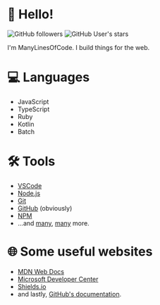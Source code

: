 # :wave: Hello!

![GitHub followers](https://img.shields.io/github/followers/ManyLinesOfCode?color=gren&label=Followers&logo=GitHub) ![GitHub User's stars](https://img.shields.io/github/stars/ManyLinesOfCode?color=green&label=Stars&logo=GitHub)

I'm ManyLinesOfCode. I build things for the web.

# :computer: Languages

- JavaScript
- TypeScript
- Ruby
- Kotlin
- Batch

# :hammer_and_wrench: Tools

- [VSCode](https://code.visualstudio.com)
- [Node.js](https://nodejs.dev)
- [Git](https://git-scm.com)
- [GitHub](https://github.com) (obviously)
- [NPM](https://npmjs.com)
- ...and [many](https://shields.io), [many](https://www.youtube.com/watch?v=dQw4w9WgXcQ) more.

# :globe_with_meridians: Some useful websites

- [MDN Web Docs](https://developer.mozilla.org)
- [Microsoft Developer Center](https://developer.microsoft.com)
- [Shields.io](https://shields.io)
- and lastly, [GitHub's documentation](https://docs.github.com).

